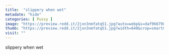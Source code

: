 ```yaml
---
title:  "slippery when wet"
metadate: "hide"
categories: [ Pussy ]
image: "https://preview.redd.it/2jxn3nmfatq51.jpg?auto=webp&s=daf9667982fde084a4e888588d434a9de498f223"
thumb: "https://preview.redd.it/2jxn3nmfatq51.jpg?width=640&crop=smart&auto=webp&s=8fa5ce6da820aed85748549da5d7f36ab3612503"
visit: ""
---
```

slippery when wet
